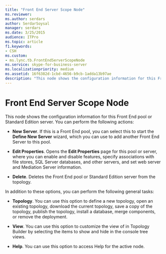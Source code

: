 ```yaml
---
title: "Front End Server Scope Node"
ms.reviewer: 
ms.author: serdars
author: SerdarSoysal
manager: serdars
ms.date: 3/25/2015
audience: ITPro
ms.topic: article
f1.keywords:
- CSH
ms.custom:
- ms.lync.tb.FrontEndServerScopeNode
ms.service: skype-for-business-server
ms.localizationpriority: medium
ms.assetid: 16f6382d-1cbd-4656-b9cb-1adda13b97ae
description: "This node shows the configuration information for this Front End pool or Standard Edition server. You can perform the following actions:"
---
```


# Front End Server Scope Node
 
This node shows the configuration information for this Front End pool or Standard Edition server. You can perform the following actions:
  
- **New Server**. If this is a Front End pool, you can select this to start the **Define New Server** wizard, which you can use to add another Front End Server to this pool.
    
- **Edit Properties**. Opens the **Edit Properties** page for this pool or server, where you can enable and disable features, specify associations with file stores, SQL Server databases, and other servers, and set web server and Mediation Server information.
    
- **Delete**. Deletes the Front End pool or Standard Edition server from the topology.
    
In addition to these options, you can perform the following general tasks:
  
- **Topology**. You can use this option to define a new topology, open an existing topology, download the current topology, save a copy of the topology, publish the topology, install a database, merge components, or remove the deployment.
    
- **View**. You can use this option to customize the view of in Topology Builder by selecting the items to show and hide in the console tree views.
    
- **Help**. You can use this option to access Help for the active node.
    

